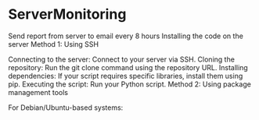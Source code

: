 # ServerMonitoring
Send report from server to email every 8 hours
Installing the code on the server
Method 1: Using SSH

Connecting to the server: Connect to your server via SSH.
Cloning the repository: Run the git clone command using the repository URL.
Installing dependencies: If your script requires specific libraries, install them using pip.
Executing the script: Run your Python script.
Method 2: Using package management tools

For Debian/Ubuntu-based systems:

